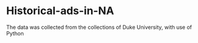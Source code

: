 # Historical-ads-in-NA

The data was collected from the collections of Duke University, with use of Python

